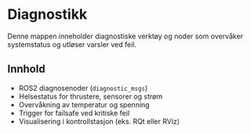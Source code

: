 # Diagnostikk

Denne mappen inneholder diagnostiske verktøy og noder som overvåker systemstatus og utløser varsler ved feil.

## Innhold
- ROS2 diagnosenoder (`diagnostic_msgs`)
- Helsestatus for thrustere, sensorer og strøm
- Overvåkning av temperatur og spenning
- Trigger for failsafe ved kritiske feil
- Visualisering i kontrollstasjon (eks. RQt eller RViz)
